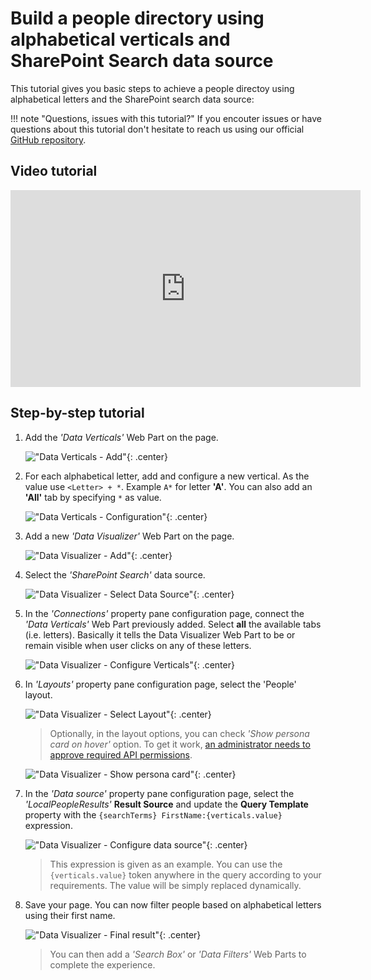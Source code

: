 # Build a people directory using alphabetical verticals and SharePoint Search data source

This tutorial gives you basic steps to achieve a people directoy using alphabetical letters and the SharePoint search data source:

!!! note "Questions, issues with this tutorial?"
    If you encouter issues or have questions about this tutorial don't hesitate to reach us using our official [GitHub repository](https://github.com/aequos-solutions/modern-data-visualizer/issues/new/choose).

## Video tutorial

<iframe width="560" height="315" src="https://www.youtube.com/embed/SLbXneP3b6I" frameborder="0" allow="accelerometer; autoplay; encrypted-media; gyroscope; picture-in-picture" allowfullscreen></iframe>

## Step-by-step tutorial

1. Add the _'Data Verticals'_ Web Part on the page.

    !["Data Verticals - Add"](../../assets/scenarios/people_directory1.png){: .center} 

1. For each alphabetical letter, add and configure a new vertical. As the value use `<Letter> + *`. Example `A*` for letter **'A'**. You can also add an **'All'** tab by specifying `*` as value.

    !["Data Verticals - Configuration"](../../assets/scenarios/people_directory2.png){: .center} 

1. Add a new _'Data Visualizer'_ Web Part on the page.

    !["Data Visualizer - Add"](../../assets/scenarios/people_directory3.png){: .center} 

1. Select the _'SharePoint Search'_ data source.

    !["Data Visualizer - Select Data Source"](../../assets/scenarios/people_directory4.png){: .center} 

1. In the _'Connections'_ property pane configuration page, connect the _'Data Verticals'_ Web Part previously added. Select **all** the available tabs (i.e. letters). Basically it tells the Data Visualizer Web Part to be or remain visible when user clicks on any of these letters.

    !["Data Visualizer - Configure Verticals"](../../assets/scenarios/people_directory5.png){: .center} 

1. In _'Layouts'_ property pane configuration page, select the 'People' layout.

    !["Data Visualizer - Select Layout"](../../assets/scenarios/people_directory6.png){: .center}

    > Optionally, in the layout options, you can check _'Show persona card on hover'_ option. To get it work, [an administrator needs to approve required API permissions](../../installation.md).

    !["Data Visualizer - Show persona card"](../../assets/scenarios/people_directory8.png){: .center}

1. In the _'Data source'_ property pane configuration page, select the _'LocalPeopleResults'_ **Result Source** and update the **Query Template** property with the `{searchTerms} FirstName:{verticals.value}` expression. 

    !["Data Visualizer - Configure data source"](../../assets/scenarios/people_directory7.png){: .center}

    > This expression is given as an example. You can use the `{verticals.value}` token anywhere in the query according to your requirements. The value will be simply replaced dynamically.

1. Save your page. You can now filter people based on alphabetical letters using their first name.

    !["Data Visualizer - Final result"](../../assets/scenarios/people_directory9.png){: .center}

    > You can then add a _'Search Box'_ or _'Data Filters'_ Web Parts to complete the experience.